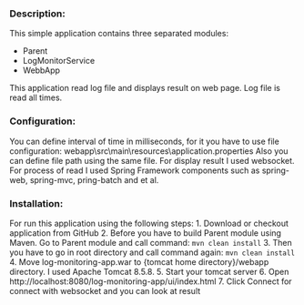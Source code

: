 <h3>Description:</h3>

This simple application contains three separated modules:
<ul>
<li>Parent</li>
<li>LogMonitorService</li>
<li>WebbApp</li>
</ul>
This application read log file and displays result on web page. Log file is read all times.
<h3>Configuration:</h3>
 You can define interval of time in milliseconds, for it you have to use file configuration:
webapp\src\main\resources\application.properties
Also you can define file path using the same file. 
For display result I used websocket. For process of read I used Spring Framework components such as spring-web, spring-mvc, pring-batch and et al.

<h3>Installation:</h3> 
For run this application using the following steps:
1. Download or checkout application from GitHub
2. Before you have to build Parent module using Maven. Go to Parent module and call command: 
<code>mvn clean install</code>
3. Then you have to go in root directory and call command again:
<code>mvn clean install</code>
4. Move log-monitoring-app.war to {tomcat home directory}/webapp directory. I used Apache Tomcat 8.5.8. 
5. Start your tomcat server
6. Open http://localhost:8080/log-monitoring-app/ui/index.html
7. Click Connect for connect with websocket and you can look at result
